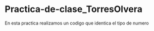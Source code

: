 # Practica-de-clase_TorresOlvera
En esta practica realizamos un codigo que identica el tipo de numero
